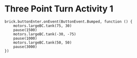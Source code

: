 # Three Point Turn Activity 1

```blocks
brick.buttonEnter.onEvent(ButtonEvent.Bumped, function () {
    motors.largeBC.tank(75, 30)
    pause(1500)
    motors.largeBC.tank(-30, -75)
    pause(1000)
    motors.largeBC.tank(50, 50)
    pause(3000)
})
```